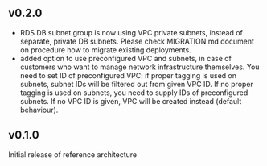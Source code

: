 ## v0.2.0
- RDS DB subnet group is now using VPC private subnets, instead of
separate, private DB subnets. Please check MIGRATION.md document
on procedure how to migrate existing deployments.
- added option to use preconfigured VPC and subnets, in case of 
customers who want to manage network infrastructure themselves.
You need to set ID of preconfigured VPC: if proper tagging is used on
subnets, subnet IDs will be filtered out from given VPC ID. If no proper 
tagging is used on subnets, you need to supply IDs of preconfigured subnets. 
If no VPC ID is given, VPC will be created instead (default behaviour).

## v0.1.0
Initial release of reference architecture
